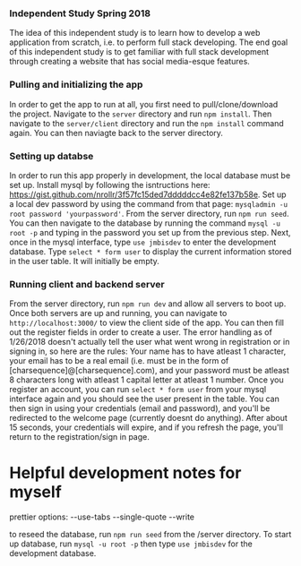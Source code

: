 ### Independent Study Spring 2018

The idea of this independent study is to learn how to develop a web application from scratch, i.e. to perform full stack developing. The end goal of this independent study is to get familiar with full stack development through creating a website that has social media-esque features. 

### Pulling and initializing the app
In order to get the app to run at all, you first need to pull/clone/download the project. Navigate to the `server` directory and run `npm install`. Then navigate to the `server/client` directory and run the `npm install` command again. You can then naviagte back to the server directory.

### Setting up databse
In order to run this app properly in development, the local database must be set up. Install mysql by following the isntructions here: https://gist.github.com/nrollr/3f57fc15ded7dddddcc4e82fe137b58e. Set up a local dev password by using the command from that page: `mysqladmin -u root password 'yourpassword'`. From the server directory, run `npm run seed`. You can then navigate to the database by running the command `mysql -u root -p` and typing in the password you set up from the previous step. Next, once in the mysql interface, type `use jmbisdev` to enter the development database. Type `select * form user` to display the current information stored in the user table. It will initially be empty.

### Running client and backend server
From the server directory, run `npm run dev` and allow all servers to boot up. Once both servers are up and running, you can navigate to `http://localhost:3000/` to view the client side of the app. You can then fill out the register fields in order to create a user. The error handling as of 1/26/2018 doesn't actually tell the user what went wrong in registration or in signing in, so here are the rules: Your name has to have atleast 1 character, your email has to be a real email (i.e. must be in the form of [charsequence]@[charsequence].com), and your password must be atleast 8 characters long with atleast 1 capital letter at atleast 1 number. Once you register an account, you can run `select * form user` from your mysql interface again and you should see the user present in the table. You can then sign in using your credentials (email and password), and you'll be redirected to the welcome page (currently doesnt do anything). After about 15 seconds, your credentials will expire, and if you refresh the page, you'll return to the registration/sign in page.


# Helpful development notes for myself
prettier options: --use-tabs --single-quote  --write

to reseed the database, run `npm run seed` from the /server directory. To start up database, run `mysql -u root -p` then type `use jmbisdev` for the development database.